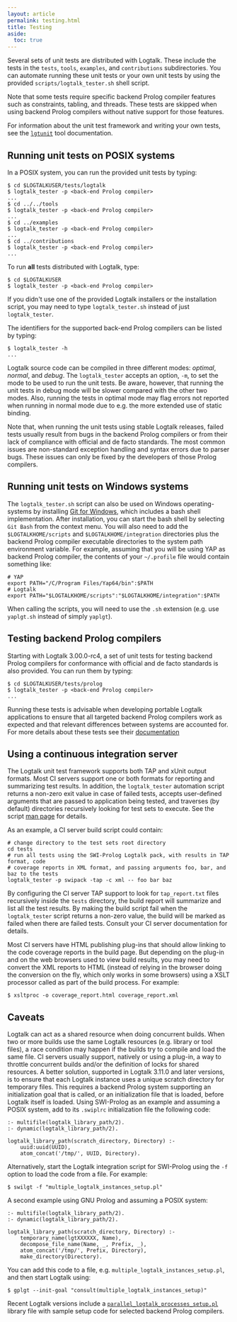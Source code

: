 ```yaml
---
layout: article
permalink: testing.html
title: Testing
aside:
  toc: true
---
```


Several sets of unit tests are distributed with Logtalk. These include the tests in the `tests`, `tools`, `examples`, and `contributions` subdirectories. You can automate running these unit tests or your own unit tests by using the provided `scripts/logtalk_tester.sh` shell script.

Note that some tests require specific backend Prolog compiler features such as constraints, tabling, and threads. These tests are skipped when using backend Prolog compilers without native support for those features.

For information about the unit test framework and writing your own tests, see the [`lgtunit`](https://github.com/LogtalkDotOrg/logtalk3/blob/master/tools/lgtunit/NOTES.md)
tool documentation.

## Running unit tests on POSIX systems

In a POSIX system, you can run the provided unit tests by typing:

```shell
$ cd $LOGTALKUSER/tests/logtalk
$ logtalk_tester -p <back-end Prolog compiler>
...
$ cd ../../tools
$ logtalk_tester -p <back-end Prolog compiler>
...
$ cd ../examples
$ logtalk_tester -p <back-end Prolog compiler>
...
$ cd ../contributions
$ logtalk_tester -p <back-end Prolog compiler>
...
```

To run **all** tests distributed with Logtalk, type:

```shell
$ cd $LOGTALKUSER
$ logtalk_tester -p <back-end Prolog compiler>
```

If you didn't use one of the provided Logtalk installers or the installation script, you may need to type `logtalk_tester.sh` instead of just `logtalk_tester`.

The identifiers for the supported back-end Prolog compilers can be listed by typing:

```shell
$ logtalk_tester -h
...
```
 
Logtalk source code can be compiled in three different modes: _optimal_, _normal_, and _debug_. The `logtalk_tester` accepts an option, `-m`, to set the mode to be used to run the unit tests. Be aware, however, that running the unit tests in debug mode will be slower compared with the other two modes. Also, running the tests in optimal mode may flag errors not reported when running in normal mode due to e.g. the more extended use of static binding.

Note that, when running the unit tests using stable Logtalk releases, failed tests usually result from bugs in the backend Prolog compilers or from their lack of compliance with official and de facto standards. The most common issues are non-standard exception handling and syntax errors due to parser bugs. These issues can only be fixed by the developers of those Prolog compilers.

## Running unit tests on Windows systems

The `logtalk_tester.sh` script can also be used on Windows operating-systems by installing [Git for Windows](http://msysgit.github.io), which includes a bash shell implementation. After installation, you can start the bash shell by selecting `Git Bash` from the context menu. You will also need to add the `$LOGTALKHOME/scripts` and `$LOGTALKHOME/integration` directories plus the backend Prolog compiler executable directories to the system path environment variable. For example, assuming that you will be using YAP as backend Prolog compiler, the contents of your `~/.profile` file would contain something like:

```shell
# YAP
export PATH="/C/Program Files/Yap64/bin":$PATH
# Logtalk
export PATH="$LOGTALKHOME/scripts":"$LOGTALKHOME/integration":$PATH
```

When calling the scripts, you will need to use the `.sh` extension (e.g. use `yaplgt.sh` instead of simply `yaplgt`).

## Testing backend Prolog compilers

Starting with Logtalk 3.00.0-rc4, a set of unit tests for testing backend Prolog compilers for conformance with official and de facto standards is also provided. You can run them by typing:

```shell
$ cd $LOGTALKUSER/tests/prolog
$ logtalk_tester -p <back-end Prolog compiler>
...
```

Running these tests is advisable when developing portable Logtalk applications to ensure that all targeted backend Prolog compilers work as expected and that relevant differences between systems are accounted for. For more details about these tests see their [documentation](https://github.com/LogtalkDotOrg/logtalk3/blob/master/tests/prolog/NOTES.md)

## Using a continuous integration server

The Logtalk unit test framework supports both TAP and xUnit output formats. Most CI servers support one or both formats for reporting and summarizing test results. In addition, the `logtalk_tester` automation script returns a non-zero exit value in case of failed tests, accepts user-defined arguments that are passed to application being tested, and traverses (by default) directories recursively looking for test sets to execute. See the script [man page](man/logtalk_tester.html) for details.

As an example, a CI server build script could contain:

```shell
# change directory to the test sets root directory
cd tests
# run all tests using the SWI-Prolog Logtalk pack, with results in TAP format, code
# coverage reports in XML format, and passing arguments foo, bar, and baz to the tests
logtalk_tester -p swipack -tap -c xml -- foo bar baz
```

By configuring the CI server TAP support to look for `tap_report.txt` files recursively inside the `tests` directory, the build report will summarize and list all the test results. By making the build script fail when the `logtalk_tester` script returns a non-zero value, the build will be marked as failed when there are failed tests. Consult your CI server documentation for details.

Most CI servers have HTML publishing plug-ins that should allow linking to the code coverage reports in the build page. But depending on the plug-in and on the web browsers used to view build results, you may need to convert the XML reports to HTML (instead of relying in the browser doing the conversion on the fly, which only works in some browsers) using a XSLT processor called as part of the build process. For example:

```shell
$ xsltproc -o coverage_report.html coverage_report.xml
```

## Caveats

Logtalk can act as a shared resource when doing concurrent builds. When two or more builds use the same Logtalk resources (e.g. library or tool files), a race condition may happen if the builds try to compile and load the same file. CI servers usually support, natively or using a plug-in, a way to throttle concurrent builds and/or the definition of locks for shared resources. A better solution, supported in Logtalk 3.11.0 and later versions, is to ensure that each Logtalk instance uses a unique scratch directory for temporary files. This requires a backend Prolog system supporting an initialization goal that is called, or an initialization file that is loaded, before Logtalk itself is loaded. Using SWI-Prolog as an example and assuming a POSIX system, add to its `.swiplrc` initialization file the following code:

```logtalk
:- multifile(logtalk_library_path/2).
:- dynamic(logtalk_library_path/2).

logtalk_library_path(scratch_directory, Directory) :-
    uuid:uuid(UUID),
    atom_concat('/tmp/', UUID, Directory).
```

Alternatively, start the Logtalk integration script for SWI-Prolog using the `-f` option to load the code from a file. For example:

```shell
$ swilgt -f "multiple_logtalk_instances_setup.pl"
```

A second example using GNU Prolog and assuming a POSIX system:

```logtalk
:- multifile(logtalk_library_path/2).
:- dynamic(logtalk_library_path/2).

logtalk_library_path(scratch_directory, Directory) :-
    temporary_name(lgtXXXXXX, Name),
    decompose_file_name(Name, _, Prefix, _),
    atom_concat('/tmp/', Prefix, Directory),
    make_directory(Directory).
```

You can add this code to a file, e.g. `multiple_logtalk_instances_setup.pl`, and then start Logtalk using:

```shell
$ gplgt --init-goal "consult(multiple_logtalk_instances_setup)"
```

Recent Logtalk versions include a [`parallel_logtalk_processes_setup.pl`](https://github.com/LogtalkDotOrg/logtalk3/blob/master/library/parallel_logtalk_processes_setup.pl)
library file with sample setup code for selected backend Prolog compilers.
